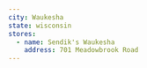 ```yaml
---
city: Waukesha
state: wisconsin
stores:
  - name: Sendik's Waukesha
    address: 701 Meadowbrook Road
---
```

